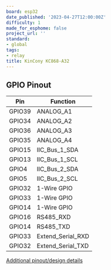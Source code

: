 ```yaml
---
board: esp32
date_published: '2023-04-27T12:00:00Z'
difficulty: 1
made_for_esphome: false
project_url: ''
standard:
- global
tags:
- relay
title: KinCony KC868-A32
---
```


## GPIO Pinout

| Pin    | Function            |
| ------ | ------------------- |
| GPIO39 | ANALOG_A1           |
| GPIO34 | ANALOG_A2           |
| GPIO36 | ANALOG_A3           |
| GPIO35 | ANALOG_A4           |
| GPIO15 | IIC_Bus_1_SDA       |
| GPIO13 | IIC_Bus_1_SCL       |
| GPIO4  | IIC_Bus_2_SDA       |
| GPIO5  | IIC_Bus_2_SCL       |
| GPIO32 | 1-Wire GPIO         |
| GPIO33 | 1-Wire GPIO         |
| GPIO14 | 1-Wire GPIO         |
| GPIO16 | RS485_RXD           |
| GPIO14 | RS485_TXD           |
| GPIO33 | Extend_Serial_RXD   |
| GPIO32 | Extend_Serial_TXD   |
[Additional pinout/design details](https://www.kincony.com/arduino-esp32-32-channel-relay-module-kc868-a32.html)
